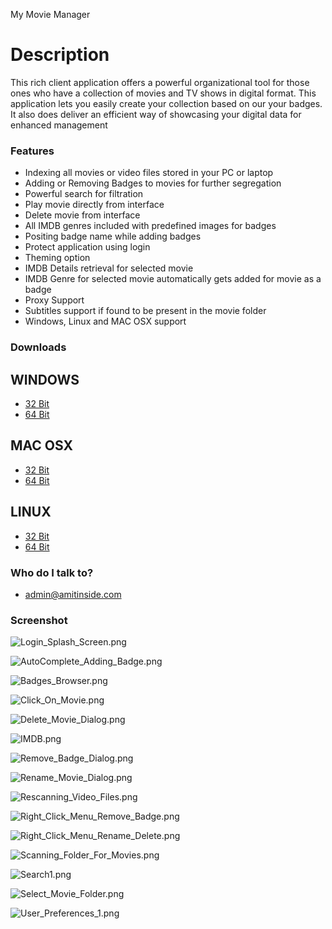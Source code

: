 My Movie Manager 

# Description #

This rich client application offers a powerful organizational tool for those ones who have a collection of movies and TV shows in digital format. This application lets you easily create your collection based on our your badges. It also does deliver an efficient way of showcasing your digital data for enhanced management

### Features ###

* Indexing all movies or video files stored in your PC or laptop
* Adding or Removing Badges to movies for further segregation
* Powerful search for filtration
* Play movie directly from interface
* Delete movie from interface
* All IMDB genres included with predefined images for badges
* Positing badge name while adding badges
* Protect application using login
* Theming option
* IMDB Details retrieval for selected movie
* IMDB Genre for selected movie automatically gets added for movie as a badge
* Proxy Support
* Subtitles support if found to be present in the movie folder
* Windows, Linux and MAC OSX support

### Downloads ###

## WINDOWS ##

* [32 Bit](http://www.amitinside.com/mmm/downloads/My_Movie_Manager_Beta-Windows-x86.zip)
* [64 Bit](http://www.amitinside.com/mmm/downloads/My_Movie_Manager_Beta-Windows-x86_64.zip)

## MAC OSX ##

* [32 Bit](http://www.amitinside.com/mmm/downloads/My_Movie_Manager_Beta-Linux-GTK-x86.zip)
* [64 Bit](http://www.amitinside.com/mmm/downloads/My_Movie_Manager_Beta-Linux-GTK-x86_64.zip)

## LINUX ##

* [32 Bit](http://www.amitinside.com/mmm/downloads/My_Movie_Manager_Beta-MAC_OSX_COCOA-x86.zip)
* [64 Bit](http://www.amitinside.com/mmm/downloads/My_Movie_Manager_Beta-MAC_OSX_COCOA-x86_64.zip)

### Who do I talk to? ###

* admin@amitinside.com

### Screenshot ###

![Login_Splash_Screen.png](https://bitbucket.org/repo/7RaG86/images/3030309669-Login_Splash_Screen.png)

![AutoComplete_Adding_Badge.png](https://bitbucket.org/repo/7RaG86/images/281566086-AutoComplete_Adding_Badge.png)

![Badges_Browser.png](https://bitbucket.org/repo/7RaG86/images/2123900175-Badges_Browser.png)

![Click_On_Movie.png](https://bitbucket.org/repo/7RaG86/images/2466443844-Click_On_Movie.png)

![Delete_Movie_Dialog.png](https://bitbucket.org/repo/7RaG86/images/3780886507-Delete_Movie_Dialog.png)

![IMDB.png](https://bitbucket.org/repo/7RaG86/images/1935048015-IMDB.png)

![Remove_Badge_Dialog.png](https://bitbucket.org/repo/7RaG86/images/1768320601-Remove_Badge_Dialog.png)

![Rename_Movie_Dialog.png](https://bitbucket.org/repo/7RaG86/images/2764809769-Rename_Movie_Dialog.png)

![Rescanning_Video_Files.png](https://bitbucket.org/repo/7RaG86/images/800519189-Rescanning_Video_Files.png)

![Right_Click_Menu_Remove_Badge.png](https://bitbucket.org/repo/7RaG86/images/1573725102-Right_Click_Menu_Remove_Badge.png)

![Right_Click_Menu_Rename_Delete.png](https://bitbucket.org/repo/7RaG86/images/547240597-Right_Click_Menu_Rename_Delete.png)

![Scanning_Folder_For_Movies.png](https://bitbucket.org/repo/7RaG86/images/170617153-Scanning_Folder_For_Movies.png)

![Search1.png](https://bitbucket.org/repo/7RaG86/images/892608457-Search1.png)

![Select_Movie_Folder.png](https://bitbucket.org/repo/7RaG86/images/596681653-Select_Movie_Folder.png)

![User_Preferences_1.png](https://bitbucket.org/repo/7RaG86/images/1521864127-User_Preferences_1.png)
